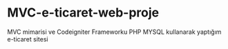# MVC-e-ticaret-web-proje
MVC mimarisi ve Codeigniter Frameworku  PHP MYSQL kullanarak yaptığım e-ticaret sitesi
